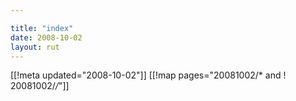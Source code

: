 ```yaml
---

title: "index"
date: 2008-10-02
layout: rut
---
```


[[!meta updated="2008-10-02"]]
[[!map pages="20081002/* and ! 20081002/*/*"]]
